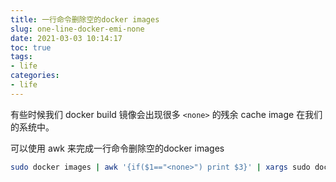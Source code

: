 ```yaml
---
title: 一行命令删除空的docker images
slug: one-line-docker-emi-none
date: 2021-03-03 10:14:17
toc: true
tags:
- life
categories:
- life
---
```



有些时候我们 docker build 镜像会出现很多 `<none>` 的残余 cache image 在我们的系统中。

<!--more-->

可以使用 awk 来完成一行命令删除空的docker images

```bash
sudo docker images | awk '{if($1=="<none>") print $3}' | xargs sudo docker rmi
```